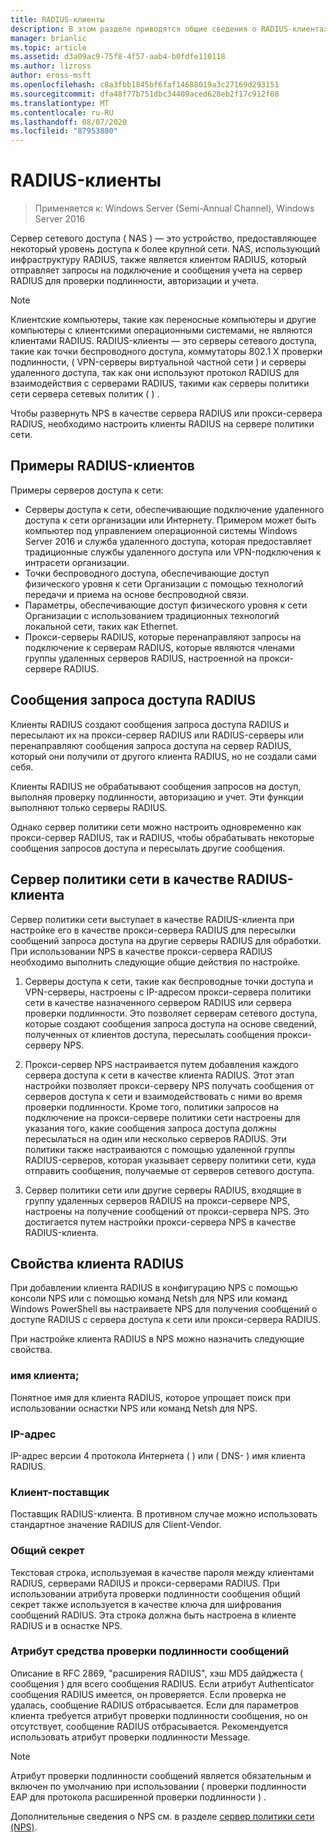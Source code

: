 ```yaml
---
title: RADIUS-клиенты
description: В этом разделе приводятся общие сведения о RADIUS-клиентах для сервера политики сети в Windows Server 2016.
manager: brianlic
ms.topic: article
ms.assetid: d3a09ac9-75f8-4f57-aab4-b0fdfe110118
ms.author: lizross
author: eross-msft
ms.openlocfilehash: c8a3fbb1845bf6faf14688019a3c27169d293151
ms.sourcegitcommit: dfa48f77b751dbc34409aced628eb2f17c912f08
ms.translationtype: MT
ms.contentlocale: ru-RU
ms.lasthandoff: 08/07/2020
ms.locfileid: "87953880"
---
```

# <a name="radius-clients"></a>RADIUS-клиенты

>Применяется к: Windows Server (Semi-Annual Channel), Windows Server 2016

Сервер сетевого доступа \( NAS \) — это устройство, предоставляющее некоторый уровень доступа к более крупной сети. NAS, использующий инфраструктуру RADIUS, также является клиентом RADIUS, который отправляет запросы на подключение и сообщения учета на сервер RADIUS для проверки подлинности, авторизации и учета.

>[!NOTE]
>Клиентские компьютеры, такие как переносные компьютеры и другие компьютеры с клиентскими операционными системами, не являются клиентами RADIUS. RADIUS-клиенты — это серверы сетевого доступа, такие как точки беспроводного доступа, коммутаторы 802.1 X проверки подлинности, \( VPN-серверы виртуальной частной сети \) и серверы удаленного доступа, так как они используют протокол RADIUS для взаимодействия с серверами RADIUS, такими как серверы политики сети сервера сетевых политик \( \) .

Чтобы развернуть NPS в качестве сервера RADIUS или прокси-сервера RADIUS, необходимо настроить клиенты RADIUS на сервере политики сети.

## <a name="radius-client-examples"></a>Примеры RADIUS-клиентов

Примеры серверов доступа к сети:

- Серверы доступа к сети, обеспечивающие подключение удаленного доступа к сети организации или Интернету. Примером может быть компьютер под управлением операционной системы Windows Server 2016 и служба удаленного доступа, которая предоставляет традиционные службы удаленного доступа или VPN-подключения к интрасети организации.
- Точки беспроводного доступа, обеспечивающие доступ физического уровня к сети Организации с помощью технологий передачи и приема на основе беспроводной связи.
- Параметры, обеспечивающие доступ физического уровня к сети Организации с использованием традиционных технологий локальной сети, таких как Ethernet.
- Прокси-серверы RADIUS, которые перенаправляют запросы на подключение к серверам RADIUS, которые являются членами группы удаленных серверов RADIUS, настроенной на прокси-сервере RADIUS.

## <a name="radius-access-request-messages"></a>Сообщения запроса доступа RADIUS

Клиенты RADIUS создают сообщения запроса доступа RADIUS и пересылают их на прокси-сервер RADIUS или RADIUS-серверы или перенаправляют сообщения запроса доступа на сервер RADIUS, который они получили от другого клиента RADIUS, но не создали сами себя.

Клиенты RADIUS не обрабатывают сообщения запросов на доступ, выполняя проверку подлинности, авторизацию и учет. Эти функции выполняют только серверы RADIUS.

Однако сервер политики сети можно настроить одновременно как прокси-сервер RADIUS, так и RADIUS, чтобы обрабатывать некоторые сообщения запросов доступа и пересылать другие сообщения.

## <a name="nps-as-a-radius-client"></a>Сервер политики сети в качестве RADIUS-клиента

Сервер политики сети выступает в качестве RADIUS-клиента при настройке его в качестве прокси-сервера RADIUS для пересылки сообщений запроса доступа на другие серверы RADIUS для обработки. При использовании NPS в качестве прокси-сервера RADIUS необходимо выполнить следующие общие действия по настройке.

1. Серверы доступа к сети, такие как беспроводные точки доступа и VPN-серверы, настроены с IP-адресом прокси-сервера политики сети в качестве назначенного сервером RADIUS или сервера проверки подлинности. Это позволяет серверам сетевого доступа, которые создают сообщения запроса доступа на основе сведений, полученных от клиентов доступа, пересылать сообщения прокси-серверу NPS.

2. Прокси-сервер NPS настраивается путем добавления каждого сервера доступа к сети в качестве клиента RADIUS. Этот этап настройки позволяет прокси-серверу NPS получать сообщения от серверов доступа к сети и взаимодействовать с ними во время проверки подлинности. Кроме того, политики запросов на подключение на прокси-сервере политики сети настроены для указания того, какие сообщения запроса доступа должны пересылаться на один или несколько серверов RADIUS. Эти политики также настраиваются с помощью удаленной группы RADIUS-серверов, которая указывает серверу политики сети, куда отправить сообщения, получаемые от серверов сетевого доступа.

3. Сервер политики сети или другие серверы RADIUS, входящие в группу удаленных серверов RADIUS на прокси-сервере NPS, настроены на получение сообщений от прокси-сервера NPS. Это достигается путем настройки прокси-сервера NPS в качестве RADIUS-клиента.

## <a name="radius-client-properties"></a>Свойства клиента RADIUS

При добавлении клиента RADIUS в конфигурацию NPS с помощью консоли NPS или с помощью команд Netsh для NPS или команд Windows PowerShell вы настраиваете NPS для получения сообщений о доступе RADIUS с сервера доступа к сети или прокси-сервера RADIUS.

При настройке клиента RADIUS в NPS можно назначить следующие свойства.

### <a name="client-name"></a>имя клиента;

 Понятное имя для клиента RADIUS, которое упрощает поиск при использовании оснастки NPS или команд Netsh для NPS.

### <a name="ip-address"></a>IP-адрес

IP-адрес версии 4 протокола Интернета \( \) или \( DNS- \) имя клиента RADIUS.

### <a name="client-vendor"></a>Клиент-поставщик

Поставщик RADIUS-клиента. В противном случае можно использовать стандартное значение RADIUS для Client-Vendor.

### <a name="shared-secret"></a>Общий секрет

Текстовая строка, используемая в качестве пароля между клиентами RADIUS, серверами RADIUS и прокси-серверами RADIUS. При использовании атрибута проверки подлинности сообщения общий секрет также используется в качестве ключа для шифрования сообщений RADIUS. Эта строка должна быть настроена в клиенте RADIUS и в оснастке NPS.

### <a name="message-authenticator-attribute"></a>Атрибут средства проверки подлинности сообщений

Описание в RFC 2869, "расширения RADIUS", хэш MD5 дайджеста \( сообщения \) для всего сообщения RADIUS. Если атрибут Authenticator сообщения RADIUS имеется, он проверяется. Если проверка не удалась, сообщение RADIUS отбрасывается. Если для параметров клиента требуется атрибут проверки подлинности сообщения, но он отсутствует, сообщение RADIUS отбрасывается. Рекомендуется использовать атрибут проверки подлинности Message.

>[!NOTE]
>Атрибут проверки подлинности сообщений является обязательным и включен по умолчанию при использовании \( проверки подлинности EAP для протокола расширенной проверки подлинности \) .

Дополнительные сведения о NPS см. в разделе [сервер политики сети (NPS)](nps-top.md).

